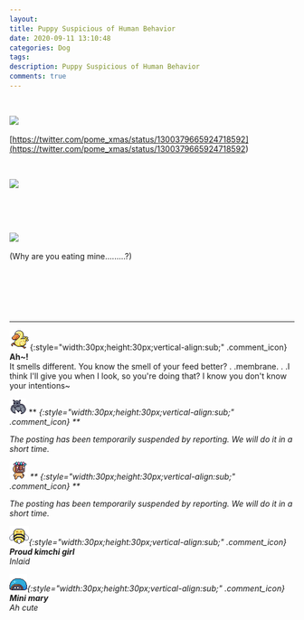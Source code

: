 ```yaml
---
layout: 
title: Puppy Suspicious of Human Behavior
date: 2020-09-11 13:10:48
categories: Dog
tags: 
description: Puppy Suspicious of Human Behavior
comments: true
---
```


​

![](https://blog.kakaocdn.net/dn/cU3pLh/btqIgluW57r/aE788ZlXT7x56EIE35RXd0/img.png)

[https://twitter.com/pome_xmas/status/1300379665924718592](<https://twitter.com/pome_xmas/status/1300379665924718592>)

​

![](https://blog.kakaocdn.net/dn/bjBsCz/btqImcwZlnl/LK9mNRvJPApAkzkOgDmSck/img.jpg)

​

​

![](https://blog.kakaocdn.net/dn/5Tbev/btqIdT6ziyf/4Arpb9NZnZYFr9KdGC6Wyk/img.png)

(Why are you eating mine.........?)

​

​

​

* * *

![comment](/assets/character/duck.png){:style="width:30px;height:30px;vertical-align:sub;" .comment_icon} **Ah~!**  
It smells different. You know the smell of your feed better? . .membrane. . .I think I'll give you when I look, so you're doing that? I know you don't know your intentions~  
  
![comment](/assets/character/bat.png) ** <I hate the inlays>{:style="width:30px;height:30px;vertical-align:sub;" .comment_icon} **  


The posting has been temporarily suspended by reporting. We will do it in a short time.

  
  
![comment](/assets/character/mask.png) ** <I hate the inlays>{:style="width:30px;height:30px;vertical-align:sub;" .comment_icon} **  


The posting has been temporarily suspended by reporting. We will do it in a short time.

  
  
![comment](/assets/character/bee.png){:style="width:30px;height:30px;vertical-align:sub;" .comment_icon} **Proud kimchi girl**  
Inlaid   
  
![comment](/assets/character/turtle.png){:style="width:30px;height:30px;vertical-align:sub;" .comment_icon} **Mini mary**  
Ah cute   
  


